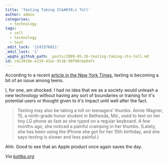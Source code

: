 ```yaml
---
title: 'Texting Taking It&#039;s Toll'
author: admin
categories:
  - technology
tags:
  - cell
  - technology
  - text
_edit_lock: '1243376011'
_edit_last: '1'
_wpghs_github_path: _posts/2009-05-26-texting-taking-its-toll.md
id: c4c2819e-e219-41ac-9138-90f98cbe6efc
---
```

<p>According to a recent <a href="http://www.nytimes.com/2009/05/26/health/26teen.html?_r=1">article in the New York Times</a>, texting is becoming a bit of an issue among teens.</p>
<p>I, for one, am shocked.  I had no idea that we as a society would unleash a new technology without having any sort of boundaries or training for it's potential users or thought given to it's impact until well after the fact.</p>
<blockquote><p>Texting may also be taking a toll on teenagers’ thumbs. Annie Wagner, 15, a ninth-grade honor student in Bethesda, Md., used to text on her tiny LG phone as fast as she typed on a regular keyboard. A few months ago, she noticed a painful cramping in her thumbs. (Lately, she has been using the iPhone she got for her 15th birthday, and she says texting is slower and less painful.)</p></blockquote>
<p>Ahh.  Good to see that an Apple product once again saves the day.</p>
<p><em>Via <a href="http://www.kottke.org/09/05/teens-texting-at-terrific-rate">kottke.org</a></em></p>
